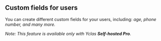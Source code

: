 ## Custom fields for users

You can create different custom fields for your users, including: *age, phone number, and many more.* 

*Note: This feature is available only with Yclas **Self-hosted Pro**.*
